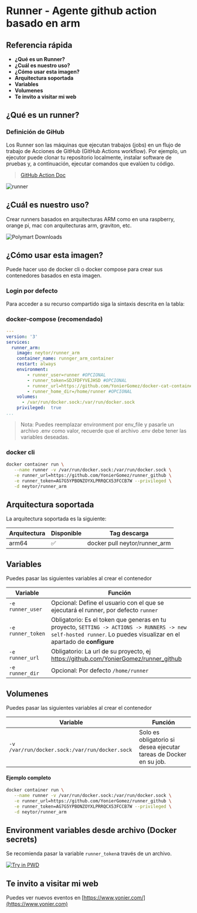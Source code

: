 Runner - Agente github action basado en arm
======================

## Referencia rápida

-	**¿Qué es un Runner?**
-	**¿Cuál es nuestro uso?**
-	**¿Cómo usar esta imagen?**
-	**Arquitectura soportada**
-	**Variables**
- **Volumenes**
-	**Te invito a visitar mi web**

## ¿Qué es un runner?

### Definición de GiHub

Los Runner son las máquinas que ejecutan trabajos (jobs) en un flujo de trabajo de Acciones de GitHub (GitHub Actions workflow). Por ejemplo, un ejecutor puede clonar tu repositorio localmente, instalar software de pruebas y, a continuación, ejecutar comandos que evalúen tu código.



> [GitHub Action Doc](https://docs.github.com/es/actions/using-github-hosted-runners/about-github-hosted-runners/about-github-hosted-runners)

![runner](https://docs.github.com/assets/cb-72692/mw-1440/images/help/actions/overview-github-hosted-runner.webp)

## ¿Cuál es nuestro uso?

Crear runners basados en arquitecturas ARM como en una raspberry, orange pi, mac con arquitecturas arm, graviton, etc.

![Polymart Downloads](https://img.shields.io/polymart/downloads/323)

## ¿Cómo usar esta imagen?

Puede hacer uso de docker cli o docker compose para crear sus contenedores basados en esta imagen.

### Login por defecto

Para acceder a su recurso compartido siga la sintaxis descrita en la tabla:

### docker-compose (recomendado)

```yaml
---
version: '3'
services:
  runner_arm:
    image: neytor/runner_arm
    container_name: runnger_arm_container
    restart: always
    environment:
    	- runner_user=runner #OPCIONAL
    	- runner_token=SDJFDFYVEJHSD #OPCIONAL
    	- runner_url=https://github.com/YonierGomez/docker-cat-container #OPCIONAL
    	- runner_home_dir=/home/runner #OPCIONAL
    volumes:
      - /var/run/docker.sock:/var/run/docker.sock
    privileged:  true
...
```

> Nota: Puedes reemplazar environment por env_file y pasarle un archivo .env como valor, recuerde que el archivo .env debe tener las variables deseadas.

### docker cli

```bash
docker container run \
   --name runner -v /var/run/docker.sock:/var/run/docker.sock \
   -e runner_url=https://github.com/YonierGomez/runner_github \
   -e runner_token=AG7G5YPBONZOYXLPRRQCX53FCCB7W --privileged \
   -d neytor/runner_arm
```

## Arquitectura soportada

La arquitectura soportada es la siguiente:

| Arquitectura | Disponible | Tag descarga                 |
| ------------ | ---------- | ---------------------------- |
| arm64        | ✅          | docker pull neytor/runner_arm

## Variables

Puedes pasar las siguientes variables al crear el contenedor

| Variable      | Función                                                      |
| ------------- | ------------------------------------------------------------ |
| `-e runner_user`     | Opcional: Define el usuario con el que se ejecutará el runner, por defecto `runner`         |
| `-e runner_token` | Obligatorio: Es el token que generas en tu proyecto, `SETTING -> ACTIONS -> RUNNERS -> new self-hosted runner`. Lo puedes visualizar en el apartado de **configure** |
| `-e runner_url`  | Obligatorio: La url de su proyecto, ej https://github.com/YonierGomez/runner_github |
| `-e runner_dir`      | Opcional: Por defecto `/home/runner` |

## Volumenes

Puedes pasar las siguientes variables al crear el contenedor

| Variable      | Función                                                      |
| ------------- | ------------------------------------------------------------ |
| `-v /var/run/docker.sock:/var/run/docker.sock`     | Solo es obligatorio si desea ejecutar tareas de Docker en su job.         |



#### Ejemplo completo

```bash
docker container run \
   --name runner -v /var/run/docker.sock:/var/run/docker.sock \
   -e runner_url=https://github.com/YonierGomez/runner_github \
   -e runner_token=AG7G5YPBONZOYXLPRRQCX53FCCB7W --privileged \
   -d neytor/runner_arm
```

## Environment variables desde archivo (Docker secrets)

Se recomienda pasar la variable `runner_token`a través de un archivo.

[![Try in PWD](https://github.com/play-with-docker/stacks/raw/cff22438cb4195ace27f9b15784bbb497047afa7/assets/images/button.png)](http://play-with-docker.com?stack=https://raw.githubusercontent.com/docker-library/docs/db214ae34137ab29c7574f5fbe01bc4eaea6da7e/wordpress/stack.yml)

## Te invito a visitar mi web

Puedes ver nuevos eventos en [https://www.yonier.com/](https://www.yonier.com)
